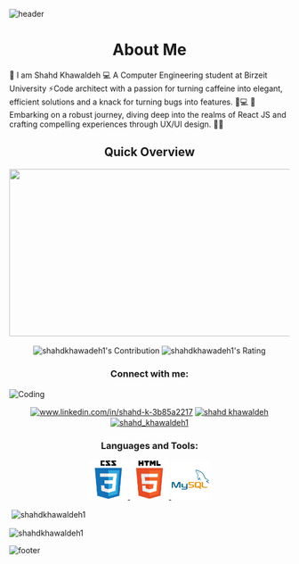 ![header](https://capsule-render.vercel.app/api?type=waving&color=gradient&height=280&width=280&section=header&text=Hi%20there%20%F0%9F%91%8B&fontSize=70)
<!--
**shahdkhawaldeh1/shahdkhawaldeh1** is a ✨ _special_ ✨ repository because its `README.md` (this file) appears on your GitHub profile.

Here are some ideas to get you started:

- 🔭 I’m currently working on ...
- 🌱 I’m currently learning ...
- 👯 I’m looking to collaborate on ...
- 🤔 I’m looking for help with ...
- 💬 Ask me about ...
- 📫 How to reach me: ...
- 😄 Pronouns: ...
- ⚡ Fun fact: ...
-->
<h1 align="center"> About Me </h1>
👋 I am Shahd Khawaldeh
💻 A Computer Engineering student at Birzeit University
⚡Code architect with a passion for turning caffeine into elegant, efficient solutions and a knack for turning bugs into features. 🚀💻 
🌱 Embarking on a robust journey, diving deep into the realms of React JS and crafting compelling experiences through UX/UI design. 🚀💡 

<br />

<h2 align="center">Quick Overview</h2>
  
  <p align = "center">
 
</p>
<div align="center">
  <img src="https://media.giphy.com/media/dWesBcTLavkZuG35MI/giphy.gif" width="600" height="300"/>
</div>


<p align = "center">
  <img src = "https://github-readme-stats.vercel.app/api?username=shahdkhawaldeh1&count_private=true&theme=solarized-light&hide_border=true" alt = "shahdkhawadeh1's Contribution" width = 400 >
  <img src = "https://github-readme-streak-stats.herokuapp.com?user=shahdkhawaldeh1&count_private=true&theme=solarized-light&hide_border=true" alt = "shahdkhawadeh1's Rating" width = 400 >

</p>
<h3 align="center">Connect with me:</h3>
<img align="center" alt="Coding" width="400" src="https://i.gifer.com/JXA0.gif">
<p align="center">
<a href="https://linkedin.com/in/shahd-k-3b85a2217" target="blank"><img align="center" src="https://raw.githubusercontent.com/rahuldkjain/github-profile-readme-generator/master/src/images/icons/Social/linked-in-alt.svg" alt="www.linkedin.com/in/shahd-k-3b85a2217" height="30" width="40" /></a>
<a href="https://fb.com/shahd khawaldeh" target="blank"><img align="center" src="https://raw.githubusercontent.com/rahuldkjain/github-profile-readme-generator/master/src/images/icons/Social/facebook.svg" alt="shahd khawaldeh" height="30" width="40" /></a>
<a href="https://instagram.com/shahd_khawaldeh1" target="blank"><img align="center" src="https://raw.githubusercontent.com/rahuldkjain/github-profile-readme-generator/master/src/images/icons/Social/instagram.svg" alt="shahd_khawaldeh1" height="30" width="40" /></a>
</p>

<h3 align="center">Languages and Tools:</h3>
<p align="center"> <a href="https://www.w3schools.com/css/" target="_blank" rel="noreferrer"> <img src="https://raw.githubusercontent.com/devicons/devicon/master/icons/css3/css3-original-wordmark.svg" alt="css3" width="70" height="70"/> </a> <a href="https://www.w3.org/html/" target="_blank" rel="noreferrer"> <img src="https://raw.githubusercontent.com/devicons/devicon/master/icons/html5/html5-original-wordmark.svg" alt="html5" width="70" height="70"/>  <a href="https://www.mysql.com/" target="_blank" rel="noreferrer"> <img src="https://raw.githubusercontent.com/devicons/devicon/master/icons/mysql/mysql-original-wordmark.svg" alt="mysql" width="70" height="70"/> </a> 


<p>&nbsp;<img align="center" src="https://github-readme-stats.vercel.app/api?username=shahdkhawaldeh1&show_icons=true&locale=en" alt="shahdkhawaldeh1" /></p>

<p><img align="center" src="https://github-readme-streak-stats.herokuapp.com/?user=shahdkhawaldeh1&" alt="shahdkhawaldeh1" /></p>



![footer](https://capsule-render.vercel.app/api?type=waving&color=gradient&height=200&section=footer)
